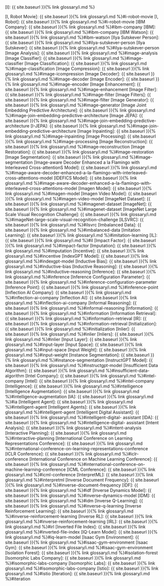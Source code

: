 [I]: {{ site.baseurl }}{% link glossary/i.md %}

[I, Robot Movie]: {{ site.baseurl }}{% link glossary/i.md %}#i-robot-movie
[I, Robot]: {{ site.baseurl }}{% link glossary/i.md %}#i-robot-movie
[IBM Company]: {{ site.baseurl }}{% link glossary/i.md %}#ibm-company
[IBM]: {{ site.baseurl }}{% link glossary/i.md %}#ibm-company
[IBM Watson]: {{ site.baseurl }}{% link glossary/i.md %}#ibm-watson
[Ilya Sutskever Person]: {{ site.baseurl }}{% link glossary/i.md %}#ilya-sutskever-person
[Ilya Sutskever]: {{ site.baseurl }}{% link glossary/i.md %}#ilya-sutskever-person
[Image Analysis]: {{ site.baseurl }}{% link glossary/i.md %}#image-analysis
[Image Classifier]: {{ site.baseurl }}{% link glossary/i.md %}#image-classifier
[Image Classification]: {{ site.baseurl }}{% link glossary/i.md %}#image-classification
[Image Compression]: {{ site.baseurl }}{% link glossary/i.md %}#image-icompression
[Image Decoder]: {{ site.baseurl }}{% link glossary/i.md %}#image-decoder
[Image Encoder]: {{ site.baseurl }}{% link glossary/i.md %}#image-encoder
[Image Enhancement]: {{ site.baseurl }}{% link glossary/i.md %}#image-enhancement
[Image Filter]: {{ site.baseurl }}{% link glossary/i.md %}#image-filter
[Image Filters]: {{ site.baseurl }}{% link glossary/i.md %}#image-filter
[Image Generator]: {{ site.baseurl }}{% link glossary/i.md %}#image-generator
[Image Joint Embedding Predictive Architecture]: {{ site.baseurl }}{% link glossary/i.md %}#image-join-embedding-predictive-architecture
[Image JEPA]: {{ site.baseurl }}{% link glossary/i.md %}#image-join-embedding-predictive-architecture
[I-JEPA]: {{ site.baseurl }}{% link glossary/i.md %}#image-join-embedding-predictive-architecture
[Image Inpainting]: {{ site.baseurl }}{% link glossary/i.md %}#image-inpainting
[Image Processing]: {{ site.baseurl }}{% link glossary/i.md %}#image-processing
[Image Reconstruction]: {{ site.baseurl }}{% link glossary/i.md %}#image-reconstruction
[Image Restoration]: {{ site.baseurl }}{% link glossary/i.md %}#image-restoration
[Image Segmentation]: {{ site.baseurl }}{% link glossary/i.md %}#image-segmentation
[Image-aware Decoder Enhanced a la Flamingo with Interleaved Cross-attentionS Model]: {{ site.baseurl }}{% link glossary/i.md %}#image-aware-decoder-enhanced-a-la-flamingo-with-interleaved-cross-attentions-model
[IDEFICS Model]: {{ site.baseurl }}{% link glossary/i.md %}#image-aware-decoder-enhanced-a-la-flamingo-with-interleaved-cross-attentions-model
[Imagen Model]: {{ site.baseurl }}{% link glossary/i.md %}#imagen-model
[Imagen Video Model]: {{ site.baseurl }}{% link glossary/i.md %}#imagen-video-model
[ImageNet Dataset]: {{ site.baseurl }}{% link glossary/i.md %}#imagenet-dataset
[ImageNet]: {{ site.baseurl }}{% link glossary/i.md %}#imagenet-dataset
[ImageNet Large Scale Visual Recognition Challenge]: {{ site.baseurl }}{% link glossary/i.md %}#imageNet-large-scale-visual-recognition-challenge
[ILSVRC]: {{ site.baseurl }}{% link glossary/i.md %}#ilsvrc
[Imbalanced Data]: {{ site.baseurl }}{% link glossary/i.md %}#imbalanced-data
[Imitation Learning]: {{ site.baseurl }}{% link glossary/i.md %}#imitation-learning
[IL]: {{ site.baseurl }}{% link glossary/i.md %}#il
[Impact Factor]: {{ site.baseurl }}{% link glossary/i.md %}#impact-factor
[Imputation]: {{ site.baseurl }}{% link glossary/i.md %}#imputation
[Incentive]: {{ site.baseurl }}{% link glossary/i.md %}#incentive
[IndexGPT Model]: {{ site.baseurl }}{% link glossary/i.md %}#indexgpt-model
[Inductive Bias]: {{ site.baseurl }}{% link glossary/i.md %}#inductive-bias
[Inductive Reasoning]: {{ site.baseurl }}{% link glossary/i.md %}#inductive-reasoning
[Inference]: {{ site.baseurl }}{% link glossary/i.md %}#inference
[Inference Configuration Parameter]: {{ site.baseurl }}{% link glossary/i.md %}#inference-configuration-parameter
[Inference Point]: {{ site.baseurl }}{% link glossary/i.md %}#inference-point
[Inflection AI Company]: {{ site.baseurl }}{% link glossary/i.md %}#inflection-ai-company
[Inflection AI]: {{ site.baseurl }}{% link glossary/i.md %}#inflection-ai-company
[Informal Reasoning]: {{ site.baseurl }}{% link glossary/i.md %}#informal-reasoning
[Information]: {{ site.baseurl }}{% link glossary/i.md %}#information
[Information Retrieval]: {{ site.baseurl }}{% link glossary/i.md %}#information-retrieval
[IR]: {{ site.baseurl }}{% link glossary/i.md %}#information-retrieval
[Initialization]: {{ site.baseurl }}{% link glossary/i.md %}#initialization
[Inlier]: {{ site.baseurl }}{% link glossary/i.md %}#inlier
[Inliers]: {{ site.baseurl }}{% link glossary/i.md %}#inlier
[Input Layer]: {{ site.baseurl }}{% link glossary/i.md %}#input-layer
[Input Space]: {{ site.baseurl }}{% link glossary/i.md %}#input-space
[Input Weight]: {{ site.baseurl }}{% link glossary/i.md %}#input-weight
[Instance Segmentation]: {{ site.baseurl }}{% link glossary/i.md %}#instance-segmentation
[InstructGPT Model]: {{ site.baseurl }}{% link glossary/i.md %}#instructgpt-model
[Insufficient Data Algorithm]: {{ site.baseurl }}{% link glossary/i.md %}#insufficient-data-algorithm
[Intel Company]: {{ site.baseurl }}{% link glossary/i.md %}#intel-company
[Intel]: {{ site.baseurl }}{% link glossary/i.md %}#intel-company
[Intelligence]: {{ site.baseurl }}{% link glossary/i.md %}#intelligence
[Intelligence Augmentation]: {{ site.baseurl }}{% link glossary/i.md %}#intelligence-augmentation
[IA]: {{ site.baseurl }}{% link glossary/i.md %}#ia
[Intelligent Agent]: {{ site.baseurl }}{% link glossary/i.md %}#intelligent-agent
[Intelligent Agents]: {{ site.baseurl }}{% link glossary/i.md %}#intelligent-agent
[Intelligent Digital Assistant]: {{ site.baseurl }}{% link glossary/i.md %}#intelligent-digital- assistant
[IDA]: {{ site.baseurl }}{% link glossary/i.md %}#intelligence-digital- assistant
[Intent Analysis]: {{ site.baseurl }}{% link glossary/i.md %}#intent-analysis
[Interactive Planning]: {{ site.baseurl }}{% link glossary/i.md %}#interactive-planning
[International Conference on Learning Representations Conference]: {{ site.baseurl }}{% link glossary/i.md %}#international-conference-on-learning-representations-conference
[ICLR Conference]: {{ site.baseurl }}{% link glossary/i.md %}#iclr-conference
[International Conference on Machine Learning Conference]: {{ site.baseurl }}{% link glossary/i.md %}#international-conference-on-machine-learning-conference
[ICML Conference]: {{ site.baseurl }}{% link glossary/i.md %}#icml-conference
[InterpretML]: {{ site.baseurl }}{% link glossary/i.md %}#interpretml
[Inverse Document Frequency]: {{ site.baseurl }}{% link glossary/i.md %}#inverse-document-frequency
[IDF]: {{ site.baseurl }}{% link glossary/i.md %}#idf
[Inverse Dynamics Model]: {{ site.baseurl }}{% link glossary/i.md %}#inverse-dynamics-model
[IDM]: {{ site.baseurl }}{% link glossary/i.md %}#idm
[Inverse Q-Learning]: {{ site.baseurl }}{% link glossary/i.md %}#inverse-q-learning
[Inverse Reinforcement Learning]: {{ site.baseurl }}{% link glossary/i.md %}#inverse-reinforcement-learning
[Inverse RL]: {{ site.baseurl }}{% link glossary/i.md %}#inverse-reinforcement-learning
[IRL]: {{ site.baseurl }}{% link glossary/i.md %}#irl
[Inverted File Index]: {{ site.baseurl }}{% link glossary/i.md %}#inverted-file-index
[IQ-Learn Model]: {{ site.baseurl }}{% link glossary/i.md %}#iq-learn-model
[Isaac Gym Environment]: {{ site.baseurl }}{% link glossary/i.md %}#isaac-gym-environment
[Isaac Gym]: {{ site.baseurl }}{% link glossary/i.md %}#isaac-gym-environment
[Isolation Forest]: {{ site.baseurl }}{% link glossary/i.md %}#isolation-forest
[Isomorphic Labs Company]: {{ site.baseurl }}{% link glossary/i.md %}#isomorphic-labs-company
[Isomorphic Labs]: {{ site.baseurl }}{% link glossary/i.md %}#isomorphic-labs-company
[Istio]: {{ site.baseurl }}{% link glossary/i.md %}#istio
[Iteration]: {{ site.baseurl }}{% link glossary/i.md %}#iteration
